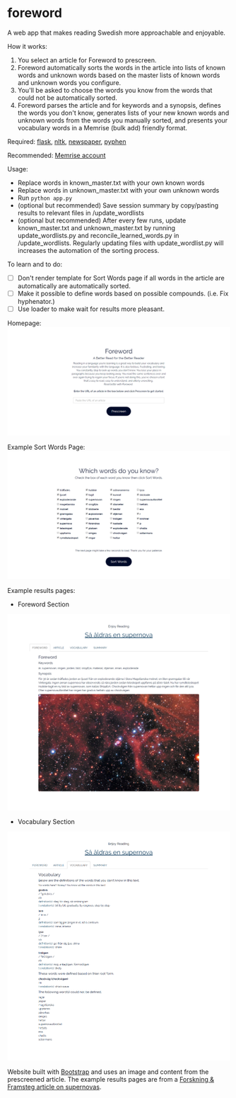 # foreword
A web app that makes reading Swedish more approachable and enjoyable. 

How it works:
1. You select an article for Foreword to prescreen.
2. Foreword automatically sorts the words in the article into lists of known words and unknown words based on the master lists of known words and unknown words you configure.
3. You'll be asked to choose the words you know from the words that could not be automatically sorted. 
4. Foreword parses the article and for keywords and a synopsis, defines the words you don't know, generates lists of your new known words and unknown words from the words you manually sorted, and presents your vocabulary words in a Memrise (bulk add) friendly format. 

Required: <a href="http://flask.pocoo.org/">flask</a>, <a href="http://www.nltk.org/">nltk</a>, <a href="https://newspaper.readthedocs.io/en/latest/">newspaper</a>, <a href="http://pyphen.org/">pyphen</a>

Recommended: <a href="https://www.memrise.com/">Memrise account</a>

Usage:
- Replace words in known_master.txt with your own known words
- Replace words in unknown_master.txt with your own unknown words
- Run <code>python app.py</code>
- (optional but recommended) Save session summary by copy/pasting results to relevant files in /update_wordlists
- (optional but recommended) After every few runs, update known_master.txt and unknown_master.txt by running update_wordlists.py and reconcile_learned_words.py in /update_wordlists. Regularly updating files with update_wordlist.py will increases the automation of the sorting process.

To learn and to do:
- [ ] Don't render template for Sort Words page if all words in the article are automatically are automatically sorted.
- [ ] Make it possible to define words based on possible compounds. (i.e. Fix hyphenator.)
- [ ] Use loader to make wait for results more pleasant. 

Homepage:
<img src="https://github.com/codesue/foreword/blob/master/screenshots/foreword_index.png" alt="screenshot of Foreword homepage" />

Example Sort Words Page:
<img src="https://github.com/codesue/foreword/blob/master/screenshots/foreword_supernova_sortwords.png" alt="screenshot of Foreword Sort Words supernova results" />

Example results pages:
- Foreword Section
<img src="https://github.com/codesue/foreword/blob/master/screenshots/foreword_supernova_results_foreword.png" alt="screenshot of Foreword Foreword Section supernova results" />


- Vocabulary Section
<img src="https://github.com/codesue/foreword/blob/master/screenshots/foreword_supernova_results_vocabulary.png" alt="screenshot of Foreword Vocabulary Section supernova results" />

Website built with <a href="https://getbootstrap.com/">Bootstrap</a> and uses an image and content from the prescreened article. The example results pages are from a <a href ="http://fof.se/tidning/2017/4/artikel/sa-aldras-en-supernova">Forskning & Framsteg article on supernovas</a>.
